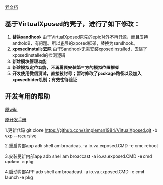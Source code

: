 [老文档](ReadMe.md)

基于VirtualXposed的壳子，进行了如下修改：
-----------

1. **替换sandhook** 由于VirtualXposed原先的epic对外不再开源，而且支持android9，有问题。所以底层的xposed框架，替换为sandhook。
2. **xposedinstalle去除** 由于Sandhook无需安装xposedinstalled，去除了xposedinstalled的检测逻辑
3. **新增模块管理功能**
4. **新增模拟定位功能，不再需要安装第三方的模拟位置框架**
5. **开发使用微信测试，直接被封号；暂时修改了package路径以及加入xposedhider机制；有效性待验证**

开发有用的帮助
-----------
[原wiki](https://github.com/android-hacker/VirtualXposed/wiki)

[原开发手册](https://github.com/android-hacker/VirtualXposed/wiki/Utilities-For-Xposed-Module-Developer)

1.更新代码
git clone https://github.com/simpleman1984/VirtualXposed.git -b vxp --recursive

2.重启内部app
adb shell am broadcast -a io.va.exposed.CMD -e cmd reboot

3.安装更新内部app
adb shell am broadcast -a io.va.exposed.CMD -e cmd update -e pkg <package-name>
  
4.启动内部APP
adb shell am broadcast -a io.va.exposed.CMD -e cmd launch -e pkg <package-name>
  
  
